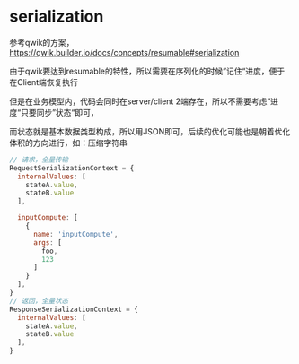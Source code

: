 # serialization

参考qwik的方案，https://qwik.builder.io/docs/concepts/resumable#serialization

由于qwik要达到resumable的特性，所以需要在序列化的时候”记住“进度，便于在Client端恢复执行

但是在业务模型内，代码会同时在server/client 2端存在，所以不需要考虑”进度“只要同步”状态“即可，

而状态就是基本数据类型构成，所以用JSON即可，后续的优化可能也是朝着优化体积的方向进行，如：压缩字符串

```javascript
// 请求，全量传输
RequestSerializationContext = {
  internalValues: [
    stateA.value,
    stateB.value
  ],

  inputCompute: [
    {
      name: 'inputCompute',
      args: [
        foo,
        123
      ]
    }
  ],
}
// 返回，全量状态
ResponseSerializationContext = {
  internalValues: [
    stateA.value,
    stateB.value
  ],
}
```